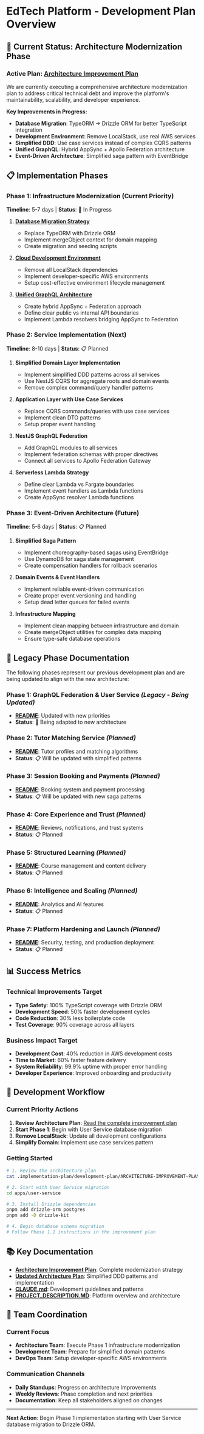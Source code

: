 # EdTech Platform - Development Plan Overview

## 🚀 Current Status: Architecture Modernization Phase

### Active Plan: [Architecture Improvement Plan](./ARCHITECTURE-IMPROVEMENT-PLAN.md)
We are currently executing a comprehensive architecture modernization plan to address critical technical debt and improve the platform's maintainability, scalability, and developer experience.

**Key Improvements in Progress:**
- **Database Migration**: TypeORM → Drizzle ORM for better TypeScript integration
- **Development Environment**: Remove LocalStack, use real AWS services  
- **Simplified DDD**: Use case services instead of complex CQRS patterns
- **Unified GraphQL**: Hybrid AppSync + Apollo Federation architecture
- **Event-Driven Architecture**: Simplified saga pattern with EventBridge

## 📋 Implementation Phases

### Phase 1: Infrastructure Modernization (Current Priority)
**Timeline**: 5-7 days | **Status**: 🔄 In Progress

1. **[Database Migration Strategy](./ARCHITECTURE-IMPROVEMENT-PLAN.md#11-database-migration-strategy-days-1-2)**
   - Replace TypeORM with Drizzle ORM
   - Implement mergeObject context for domain mapping
   - Create migration and seeding scripts

2. **[Cloud Development Environment](./ARCHITECTURE-IMPROVEMENT-PLAN.md#12-cloud-development-environment-days-2-3)**
   - Remove all LocalStack dependencies
   - Implement developer-specific AWS environments
   - Setup cost-effective environment lifecycle management

3. **[Unified GraphQL Architecture](./ARCHITECTURE-IMPROVEMENT-PLAN.md#13-unified-graphql-architecture-days-3-4)**
   - Create hybrid AppSync + Federation approach
   - Define clear public vs internal API boundaries
   - Implement Lambda resolvers bridging AppSync to Federation

### Phase 2: Service Implementation (Next)
**Timeline**: 8-10 days | **Status**: 📋 Planned

1. **Simplified Domain Layer Implementation**
   - Implement simplified DDD patterns across all services
   - Use NestJS CQRS for aggregate roots and domain events
   - Remove complex command/query handler patterns

2. **Application Layer with Use Case Services**
   - Replace CQRS commands/queries with use case services
   - Implement clean DTO patterns
   - Setup proper event handling

3. **NestJS GraphQL Federation**
   - Add GraphQL modules to all services
   - Implement federation schemas with proper directives
   - Connect all services to Apollo Federation Gateway

4. **Serverless Lambda Strategy**
   - Define clear Lambda vs Fargate boundaries
   - Implement event handlers as Lambda functions
   - Create AppSync resolver Lambda functions

### Phase 3: Event-Driven Architecture (Future)
**Timeline**: 5-6 days | **Status**: 📋 Planned

1. **Simplified Saga Pattern**
   - Implement choreography-based sagas using EventBridge
   - Use DynamoDB for saga state management
   - Create compensation handlers for rollback scenarios

2. **Domain Events & Event Handlers**
   - Implement reliable event-driven communication
   - Create proper event versioning and handling
   - Setup dead letter queues for failed events

3. **Infrastructure Mapping**
   - Implement clean mapping between infrastructure and domain
   - Create mergeObject utilities for complex data mapping
   - Ensure type-safe database operations

## 🎯 Legacy Phase Documentation

The following phases represent our previous development plan and are being updated to align with the new architecture:

### Phase 1: GraphQL Federation & User Service *(Legacy - Being Updated)*
- **[README](./phase-1-graphql-federation/README.md)**: Updated with new priorities
- **Status**: 🔄 Being adapted to new architecture

### Phase 2: Tutor Matching Service *(Planned)*
- **[README](./phase-2-tutor-matching-service/README.md)**: Tutor profiles and matching algorithms
- **Status**: 📋 Will be updated with simplified patterns

### Phase 3: Session Booking and Payments *(Planned)*
- **[README](./phase-3-session-booking-and-payments/README.md)**: Booking system and payment processing
- **Status**: 📋 Will be updated with new saga patterns

### Phase 4: Core Experience and Trust *(Planned)*  
- **[README](./phase-4-core-experience-and-trust/README.md)**: Reviews, notifications, and trust systems
- **Status**: 📋 Planned

### Phase 5: Structured Learning *(Planned)*
- **[README](./phase-5-structured-learning/README.md)**: Course management and content delivery
- **Status**: 📋 Planned

### Phase 6: Intelligence and Scaling *(Planned)*
- **[README](./phase-6-intelligence-and-scaling/README.md)**: Analytics and AI features
- **Status**: 📋 Planned

### Phase 7: Platform Hardening and Launch *(Planned)*
- **[README](./phase-7-platform-hardening-and-launch/README.md)**: Security, testing, and production deployment
- **Status**: 📋 Planned

## 📊 Success Metrics

### Technical Improvements Target
- **Type Safety**: 100% TypeScript coverage with Drizzle ORM
- **Development Speed**: 50% faster development cycles  
- **Code Reduction**: 30% less boilerplate code
- **Test Coverage**: 90% coverage across all layers

### Business Impact Target
- **Development Cost**: 40% reduction in AWS development costs
- **Time to Market**: 60% faster feature delivery
- **System Reliability**: 99.9% uptime with proper error handling
- **Developer Experience**: Improved onboarding and productivity

## 🔧 Development Workflow

### Current Priority Actions
1. **Review Architecture Plan**: [Read the complete improvement plan](./ARCHITECTURE-IMPROVEMENT-PLAN.md)
2. **Start Phase 1**: Begin with User Service database migration
3. **Remove LocalStack**: Update all development configurations
4. **Simplify Domain**: Implement use case services pattern

### Getting Started
```bash
# 1. Review the architecture plan
cat .implementation-plan/development-plan/ARCHITECTURE-IMPROVEMENT-PLAN.md

# 2. Start with User Service migration
cd apps/user-service

# 3. Install Drizzle dependencies
pnpm add drizzle-orm postgres
pnpm add -D drizzle-kit

# 4. Begin database schema migration
# Follow Phase 1.1 instructions in the improvement plan
```

## 📚 Key Documentation

- **[Architecture Improvement Plan](./ARCHITECTURE-IMPROVEMENT-PLAN.md)**: Complete modernization strategy
- **[Updated Architecture Plan](./UPDATED-ARCHITECTURE-PLAN.md)**: Simplified DDD patterns and implementation
- **[CLAUDE.md](../../CLAUDE.md)**: Development guidelines and patterns
- **[PROJECT_DESCRIPTION.MD](../../.cursor/PROJECT_DESCRIPTION.MD)**: Platform overview and architecture

## 🤝 Team Coordination

### Current Focus
- **Architecture Team**: Execute Phase 1 infrastructure modernization
- **Development Team**: Prepare for simplified domain patterns
- **DevOps Team**: Setup developer-specific AWS environments

### Communication Channels
- **Daily Standups**: Progress on architecture improvements
- **Weekly Reviews**: Phase completion and next priorities
- **Documentation**: Keep all stakeholders aligned on changes

---

**Next Action**: Begin Phase 1 implementation starting with User Service database migration to Drizzle ORM.